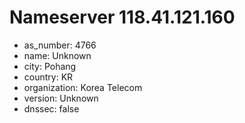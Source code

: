 # Nameserver 118.41.121.160

* as_number: 4766
* name: Unknown
* city: Pohang
* country: KR
* organization: Korea Telecom
* version: Unknown
* dnssec: false
